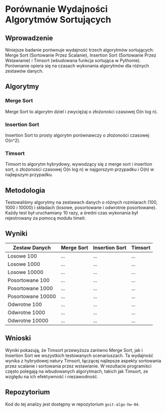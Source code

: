 # Porównanie Wydajności Algorytmów Sortujących

## Wprowadzenie

Niniejsze badanie porównuje wydajność trzech algorytmów sortujących: Merge Sort (Sortowanie Przez Scalanie), Insertion Sort (Sortowanie Przez Wstawianie) i Timsort (wbudowana funkcja sortująca w Pythonie). Porównanie opiera się na czasach wykonania algorytmów dla różnych zestawów danych.

## Algorytmy

### Merge Sort

Merge Sort to algorytm dziel i zwyciężaj o złożoności czasowej O(n log n).

### Insertion Sort

Insertion Sort to prosty algorytm porównawczy o złożoności czasowej O(n^2).

### Timsort

Timsort to algorytm hybrydowy, wywodzący się z merge sort i insertion sort, o złożoności czasowej O(n log n) w najgorszym przypadku i O(n) w najlepszym przypadku.

## Metodologia

Testowaliśmy algorytmy na zestawach danych o różnych rozmiarach (100, 1000 i 10000) i składach (losowe, posortowane i odwrotnie posortowane). Każdy test był uruchamiany 10 razy, a średni czas wykonania był rejestrowany za pomocą modułu timeit.

## Wyniki

| Zestaw Danych     | Merge Sort | Insertion Sort | Timsort |
|-------------------|------------|----------------|---------|
| Losowe 100        |  ...       | ...            | ...     |
| Losowe 1000       |  ...       | ...            | ...     |
| Losowe 10000      |  ...       | ...            | ...     |
| Posortowane 100   |  ...       | ...            | ...     |
| Posortowane 1000  |  ...       | ...            | ...     |
| Posortowane 10000 |  ...       | ...            | ...     |
| Odwrotne 100      |  ...       | ...            | ...     |
| Odwrotne 1000     |  ...       | ...            | ...     |
| Odwrotne 10000    |  ...       | ...            | ...     |

## Wnioski

Wyniki pokazują, że Timsort przewyższa zarówno Merge Sort, jak i Insertion Sort we wszystkich testowanych scenariuszach. Ta wydajność wynika z hybrydowej natury Timsort, łączącej najlepsze aspekty sortowania przez scalanie i sortowania przez wstawianie. W rezultacie programiści często polegają na wbudowanych algorytmach, takich jak Timsort, ze względu na ich efektywność i niezawodność.

## Repozytorium

Kod do tej analizy jest dostępny w repozytorium `goit-algo-hw-04`.
